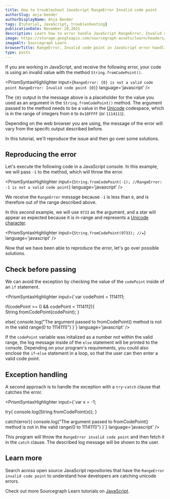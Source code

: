 ```yaml
---
title: How to troubleshoot JavaScript RangeError Invalid code point
authorSlug: anja-bender
authorDisplayName: Anja Bender
tags: [tutorial, JavaScript, troubleshooting]
publicationDate: November 29,2021
description: Learn how to error handle JavaScript RangeError, Invalid code point
image: https://storage.googleapis.com/sourcegraph-assets/learn/headers/sourcegraph-learn-header.png
imageAlt: Sourcegraph Learn
browserTitle: RangeError, Invalid code point in JavaScript error handling
type: posts
---
```


If you are working in JavaScript, and receive the following error, your code is using an invalid value with the method `String.fromCodePoint()`.

<PrismSyntaxHighlighter
input={`RangeError: {0} is not a valid code point
RangeError: Invalid code point {0}`}
language='javascript'
/>

The `{0}` output in the message above is a placeholder for the value you used as an argument in the `String.fromCodePoint()` method. The argument passed to the method needs to be a value in the [Unicode](https://en.wikipedia.org/wiki/Unicode) codespace, which is in the range of integers from `0` to `0x10FFFF` (or `1114111`).

Depending on the web browser you are using, the message of the error will vary from the specifc output described before.

In this tutorial, we'll reproduce the issue and then go over some solutions.

## Reproducing the error

Let's execute the following code in a JavaScript console. In this example, we will pass `-1` to the method, which will throw the error.

<PrismSyntaxHighlighter
input={`String.fromCodePoint(-1); //RangeError: -1 is not a valid code point`}
language='javascript'
/>

We receive the `RangeError` message because `-1` is less than `0`, and is therefore out of the range described above.

In this second example, we will use `9733` as the argument, and a star will appear as expected because it is in-range and represents a [Unicode character](https://www.fileformat.info/info/unicode/char/2605/index.htm).

<PrismSyntaxHighlighter
input={`String.fromCodePoint(9733); //★`}
language='javascript'
/>

Now that we have been able to reproduce the error, let's go over possible solutions.

## Check before passing

We can avoid the exception by checking the value of the `codePoint` inside of an `if` statement.

<PrismSyntaxHighlighter
input={`var codePoint = 1114111;
 
if(codePoint >= 0 && codePoint < 1114112){
String.fromCodePoint(codePoint); 
}
 
else{
console.log("The argument passed to fromCodePoint() method is not in the valid range(0 to 1114111)")
}`}
language='javascript'
/>

If the `codePoint` variable was initalized as a number not within the valid range, the log message inside of the `else` statement will be printed to the console. Depending on your program's requirements, you could also enclose the `if`-`else` statement in a loop, so that the user can then enter a valid code point.   

## Exception handling

A second approach is to handle the exception with a `try`-`catch` clause that catches the error.

<PrismSyntaxHighlighter
input={`var x = -1;
 
try{
console.log(String.fromCodePoint(x)); 
}
 
catch(error){
  console.log("The argument passed to fromCodePoint() method is not in the valid range(0 to 1114111)")
}`}
language='javascript'
/>

This program will throw the `RangeError invalid code point` and then fetch it in the `catch` clause. The described log message will be shown to the user. 

## Learn more

Search across open source JavaScript repositories that have the `RangeError invalid code point` to understand how developers are catching unicode errors.

<SourcegraphSearch query="RangeError: Invalid code point lang:js" patternType="literal"/>

Check out more Sourcegraph Learn tutorials on [JavaScript](https://learn.sourcegraph.com/tags/javascript).
